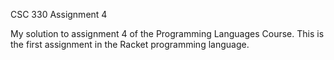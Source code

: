 CSC 330
Assignment 4

My solution to assignment 4 of the Programming Languages Course.
This is the first assignment in the Racket programming language.
